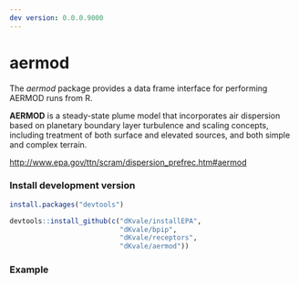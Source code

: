 ```yaml
---  
dev version: 0.0.0.9000  
---  
```



# aermod


The _aermod_ package provides a data frame interface for performing AERMOD runs from R. 


**AERMOD** is a steady-state plume model that incorporates air dispersion based on planetary boundary layer turbulence and scaling concepts, including treatment of both surface and elevated sources, and both simple and complex terrain.  

http://www.epa.gov/ttn/scram/dispersion_prefrec.htm#aermod


### Install development version

```r
install.packages("devtools")

devtools::install_github(c("dKvale/installEPA", 
                           "dKvale/bpip", 
                           "dKvale/receptors",
                           "dKvale/aermod"))
```

### Example


